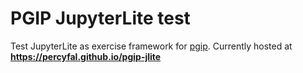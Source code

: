 # PGIP JupyterLite test

Test JupyterLite as exercise framework for
[pgip](https://nbisweden.github.io/pgip/). Currently hosted at
**<https://percyfal.github.io/pgip-jlite>**

